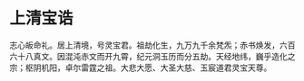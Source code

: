 # 上清宝诰

志心皈命礼。居上清境，号灵宝君。祖劫化生，九万九千余梵炁；赤书焕发，六百六十八真文。因混沌赤文而开九霄，纪元洞玉历而分五劫。天经地纬，巍乎造化之宗；枢阴机阳，卓尔雷霆之祖。大悲大愿、大圣大慈、玉宸道君灵宝天尊。
